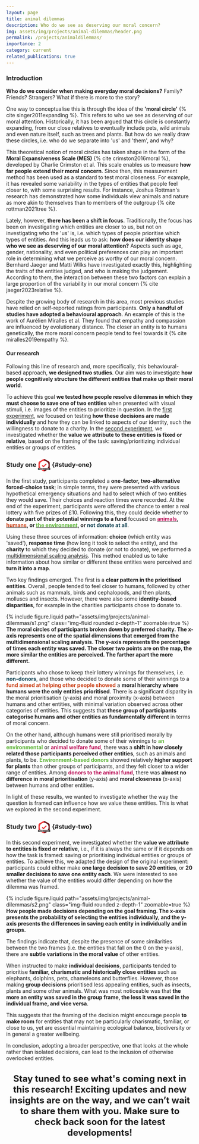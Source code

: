 ```yaml
---
layout: page
title: animal dilemmas
description: Who do we see as deserving our moral concern?
img: assets/img/projects/animal-dilemmas/header.png
permalink: /projects/animaldilemmas/
importance: 2
category: current
related_publications: true
---
```


### Introduction

<b>Who do we consider when making everyday moral decisions?</b> Family? Friends? Strangers? What if there is more to the story?

One way to conceptualise this is through the idea of the <b>'moral circle'</b> {% cite singer2011expanding %}. This refers to who we see as deserving of our moral attention. Historically, it has been argued that this circle is constantly expanding, from our close relatives to eventually include pets, wild animals and even nature itself, such as trees and plants. But how do we really draw these circles, i.e. who do we separate into 'us' and 'them', and why?

This theoretical notion of moral circles has taken shape in the form of the <b>Moral Expansiveness Scale (MES)</b> {% cite crimston2016moral %}, developed by Charlie Crimston et al. This scale enables us to measure <b>how far people extend their moral concern</b>. Since then, this measurement method has been used as a standard to test moral closeness. For example, it has revealed some variability in the types of entities that people feel closer to, with some surprising results. For instance, Joshua Rottman's research has demonstrated how some individuals view animals and nature as more akin to themselves than to members of the outgroup {% cite rottman2021tree %}.

Lately, however, <b>there has been a shift in focus</b>. Traditionally, the focus has been on investigating which entities are closer to us, but not on investigating who the 'us' is, i.e. which types of people prioritise which types of entities. And this leads us to ask: <b>how does our identity shape who we see as deserving of our moral attention?</b> Aspects such as age, gender, nationality, and even political preferences can play an important role in determining what we perceive as worthy of our moral concern. Bernhard Jaeger and Matti Wilks have investigated exactly this, highlighting the traits of the entities judged, and who is making the judgement. According to them, the interaction between these two factors can explain a large proportion of the variability in our moral concern {% cite jaeger2023relative %}.

Despite the growing body of research in this area, most previous studies have relied on self-reported ratings from participants. <b>Only a handful of studies have adopted a behavioural approach</b>. An example of this is the work of Aurélien Miralles et al. They found that empathy and compassion are influenced by evolutionary distance. The closer an entity is to humans genetically, the more moral concern people tend to feel towards it {% cite miralles2019empathy %}.

#### Our research

Following this line of research and, more specifically, this behavioural-based approach, <b>we designed two studies</b>. Our aim was to investigate <b>how people cognitively structure the different entities that make up their moral world</b>.

To achieve this goal <b>we tested how people resolve dilemmas in which they must choose to save one of two entities</b> when presented with visual stimuli, i.e. images of the entities to prioritize in question. In the [first experiment](#study-one), we focused on testing <b>how these decisions are made individually</b> and how they can be linked to aspects of our identity, such the willingness to donate to a charity. In the [second experiment](#study-two), we investigated whether the <b>value we attribute to these entities is fixed or relative</b>, based on the framing of the task: saving/prioritizing individual entities or groups of entities.

### Study one <img src="/assets/img/projects/preregistered.svg.png" width="34" style="transition: transform 0.3s; vertical-align: middle;" onmouseover="this.style.transform='scale(1.3)';" onmouseout="this.style.transform='scale(1)';" /> {#study-one}

In the first study, participants completed a <b>one-factor, two-alternative forced-choice task</b>; in simple terms, they were presented with various hypothetical emergency situations and had to select which of two entities they would save. Their choices and reaction times were recorded.
At the end of the experiment, participants were offered the chance to enter a real lottery with five prizes of £10. Following this, they could decide whether to <b>donate part of their potential winnings to a fund</b> focused on <b><a href="https://www.givingwhatwecan.org/charities/animal-welfare-fund"><span style="color:#bc165b">animals</span></a>, <a href="https://www.givingwhatwecan.org/charities/global-health-and-wellbeing-fund"><span style="color:#cb4016
">humans</span></a>, or <a href="https://www.givingwhatwecan.org/charities/founders-pledge-climate-change-fund"><span style="color:#5db437">the environment</span></a>, or <span style="color:#0d3f4f">not donate at all</span></b>.

Using these three sources of information: <b>choice</b> (which entity was 'saved'), <b>response time</b> (how long it took to select the entity), and the <b>charity</b> to which they decided to donate (or not to donate), we performed a <a href="https://www.statisticshowto.com/multidimensional-scaling/">multidimensional scaling analysis</a>. This method enabled us to take information about how similar or different these entities were perceived and <b>turn it into a map</b>.

Two key findings emerged. The first is a <b>clear pattern in the prioritised entities</b>. Overall, people tended to feel closer to humans, followed by other animals such as mammals, birds and cephalopods, and then plants, molluscs and insects. However, there were also some <b>identity-based disparities</b>, for example in the charities participants chose to donate to.

<div class="row justify-content-center">
    <div class="col-sm" style="max-width: 850px; width: 100%;">
     {% include figure.liquid path="assets/img/projects/animal-dilemmas/s1.png"   class="img-fluid rounded z-depth-1" 
   zoomable=true %}
   </div>
</div>
<div class="caption">
    <b>The moral circles of participants broken down by preferred charity. The x-axis represents one of the spatial dimensions that emerged from the multidimensional scaling analysis. The y-axis represents the percentage of times each entity was saved. The closer two points are on the map, the more similar the entities are perceived. The farther apart the more different.</b>
</div>

Participants who chose to keep their lottery winnings for themselves, i.e. <b><span style="color:#0d3f4f">non-donors</span></b>, and those who decided to donate some of their winnings to a <b><span style="color:#cb4016">fund aimed at helping other people showed</span></b> a <b>moral hierarchy where humans were the only entities prioritised</b>. There is a significant disparity in the moral prioritisation (y-axis) and moral proximity (x-axis) between humans and other entities, with minimal variation observed across other categories of entities. This suggests that <b>these group of participants categorise humans and other entities as fundamentally different</b> in terms of moral concern.

On the other hand, although humans were still prioritised morally by participants who decided to donate some of their winnings to <b><span style="color:#5db437">an environmental</span></b> or <b><span style="color:#bc165b">animal welfare fund</span></b>, there was a <b>shift in how closely related those participants perceived other entities</b>, such as animals and plants, to be. <b><span style="color:#5db437">Environment-based donors</span></b> showed relatively <b>higher support for plants</b> than other groups of participants, and they felt closer to a wider range of entities.
Among <b><span style="color:#bc165b">donors to the animal fund</span></b>, there was <b>almost no difference in moral prioritisation</b> (y-axis) and <b>moral closeness</b> (x-axis) between humans and other entities.

In light of these results, we wanted to investigate whether the way the question is framed can influence how we value these entities. This is what we explored in the second experiment.

### Study two <img src="/assets/img/projects/preregistered.svg.png" width="34" style="transition: transform 0.3s; vertical-align: middle;" onmouseover="this.style.transform='scale(1.3)';" onmouseout="this.style.transform='scale(1)';" /> {#study-two}

In this second experiment, we investigated whether the <b>value we attribute to entities is fixed or relative</b>, i.e., if it is always the same or if it depends on how the task is framed: saving or prioritising individual entities or groups of entities. To achieve this, we adapted the design of the original experiment: participants could either make <b>one large decision to save 20 entities</b>, or <b>20 smaller decisions to save one entity each</b>. We were interested to see whether the value of the entities would differ depending on how the dilemma was framed.

<div class="row mt-3">
    <div class="col-sm mt-3 mt-md-0">
     {% include figure.liquid path="assets/img/projects/animal-dilemmas/s2.png"   class="img-fluid rounded z-depth-1" 
   zoomable=true %}
   </div>
</div>
<div class="caption">
    <b>How people made decisions depending on the goal framing. The x-axis presents the probability of selecting the entities individually, and the y-axis presents the differences in saving each entity in individually and in groups.</b>
</div>

The findings indicate that, despite the presence of some similarities between the two frames (i.e. the entities that fall on the 0 on the y-axis), there are <b>subtle variations in the moral value</b> of other entities.

When instructed to make <b>individual decisions</b>, participants tended to prioritise <b>familiar, charismatic and historically close entities</b> such as elephants, dolphins, pets, chameleons and butterflies. However, those making <b>group decisions</b> prioritised less appealing entities, such as insects, plants and some other animals. What was most noticeable was that <b>the more an entity was saved in the group frame, the less it was saved in the individual frame, and vice versa</b>.

This suggests that the framing of the decision might encourage people <b>to make room</b> for entities that may not be particularly charismatic, familiar, or close to us, yet are essential maintaining ecological balance, biodiversity or in general a greater wellbeing.

In conclusion, adopting a broader perspective, one that looks at the whole rather than isolated decisions, can lead to the inclusion of otherwise overlooked entities.

<div style="text-align:center; margin: 2rem 0; font-size: 1.5rem; font-weight: bold;">
    Stay tuned to see what's coming next in this research!  
    Exciting updates and new insights are on the way, and we can’t wait to share them with you.  
    Make sure to check back soon for the latest developments!
</div>
